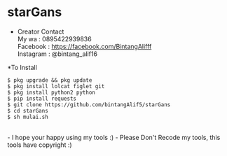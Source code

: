 # starGans
* Creator Contact<br>
My wa : 0895422939836<br>
Facebook : https://facebook.com/BintangAlifff <br>
Instagram : @bintang_alif16

*To Install
```
$ pkg upgrade && pkg update
$ pkg install lolcat figlet git
$ pkg install python2 python
$ pip install requests
$ git clone https://github.com/bintangAlif5/starGans
$ cd starGans
$ sh mulai.sh
``` 
<br>
- I hope your happy using my tools :)
- Please Don't Recode my tools, this tools have copyright :)
